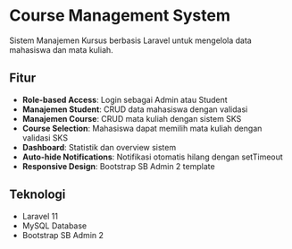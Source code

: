 # Course Management System

Sistem Manajemen Kursus berbasis Laravel untuk mengelola data mahasiswa dan mata kuliah.

## Fitur

-   **Role-based Access**: Login sebagai Admin atau Student
-   **Manajemen Student**: CRUD data mahasiswa dengan validasi
-   **Manajemen Course**: CRUD mata kuliah dengan sistem SKS
-   **Course Selection**: Mahasiswa dapat memilih mata kuliah dengan validasi SKS
-   **Dashboard**: Statistik dan overview sistem
-   **Auto-hide Notifications**: Notifikasi otomatis hilang dengan setTimeout
-   **Responsive Design**: Bootstrap SB Admin 2 template

## Teknologi

-   Laravel 11
-   MySQL Database
-   Bootstrap SB Admin 2
